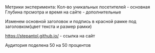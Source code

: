 Метрики эксперимента:
    Кол-во уникальных посетителей - основная
    Глубина прсмотра и время на сайте - дополнительные
    
Изменем основной заголовок и подпись в красной рамке под заголовком(цвет текста и размер рамки)

https://stepantol.github.io/ - ссылка на сайт

Аудитория поделена 50 на 50 процентов


```python

```

